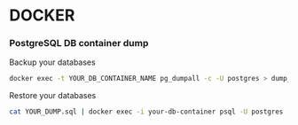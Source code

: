 # DOCKER


### PostgreSQL DB container dump

Backup your databases
```bash
docker exec -t YOUR_DB_CONTAINER_NAME pg_dumpall -c -U postgres > dump_`date +%d-%m-%Y"_"%H_%M_%S`.sql
```

Restore your databases
```bash
cat YOUR_DUMP.sql | docker exec -i your-db-container psql -U postgres
```
